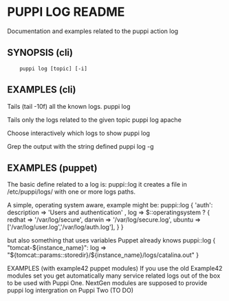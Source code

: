 # PUPPI LOG README
Documentation and examples related to the puppi action log

## SYNOPSIS (cli)
        puppi log [topic] [-i]

## EXAMPLES (cli)

Tails (tail -10f) all the known logs.
        puppi log

Tails only the logs related to the given topic
        puppi log apache

Choose interactively which logs to show
        puppi log

Grep the output with the string defined
        puppi log -g <string>

## EXAMPLES (puppet)
The basic define related to a log is:
        puppi::log
it creates a file in /etc/puppi/logs/ with one or more logs paths.

A simple, operating system aware, example might be:
        puppi::log { 'auth':
          description => 'Users and authentication' ,
          log => $::operatingsystem ? { 
            redhat => '/var/log/secure',
            darwin => '/var/log/secure.log',
            ubuntu => ['/var/log/user.log','/var/log/auth.log'],
          }
        }

but also something that uses variables Puppet already knows
        puppi::log { "tomcat-${instance_name}":
          log => "${tomcat::params::storedir}/${instance_name}/logs/catalina.out"
        }

EXAMPLES (with example42 puppet modules)
If you use the old Example42 modules set you get automatically many service related logs out of the box to be used with Puppi One.
NextGen modules are supposed to provide puppi log intergration on Puppi Two (TO DO)

